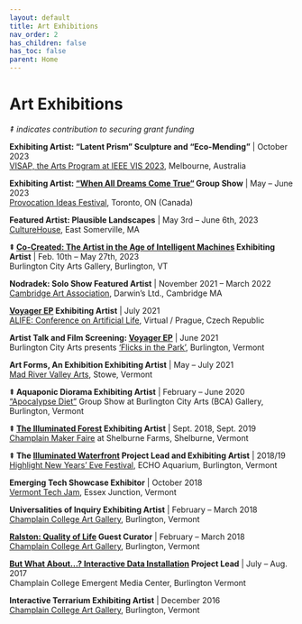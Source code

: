```yaml
---
layout: default
title: Art Exhibitions
nav_order: 2
has_children: false
has_toc: false
parent: Home
---
```

# Art Exhibitions
_⇞ indicates contribution to securing grant funding_

__Exhibiting Artist: “Latent Prism” Sculpture and “Eco-Mending”__ | October 2023  
[VISAP, the Arts Program at IEEE VIS 2023](https://visap.net/2023/), Melbourne, Australia

__Exhibiting Artist: [“When All Dreams Come True“](https://www.provocation.ca/ai-art-gallery) Group Show__  | May – June 2023  
[Provocation Ideas Festival](https://www.provocation.ca/), Toronto, ON (Canada)

__Featured Artist: Plausible Landscapes__ | May 3rd – June 6th, 2023  
[CultureHouse](https://culturehouse.cc/), East Somerville, MA

__⇞ [Co-Created: The Artist in the Age of Intelligent Machines](https://www.burlingtoncityarts.org/exhibition/co-created-artist-age-intelligent-machines) Exhibiting Artist__  | Feb. 10th – May 27th, 2023  
Burlington City Arts Gallery, Burlington, VT

__Nodradek: Solo Show Featured Artist__  |  November 2021 – March 2022  
[Cambridge Art Association](https://www.cambridgeart.org/), Darwin’s Ltd., Cambridge MA

__[Voyager EP](https://youtube.com/playlist?list=OLAK5uy_mO-Q0ualB1CeF9BNJS9eKMfopX0jrcd-0&si=zoOuB_XI9c6gfR9h) Exhibiting Artist__  |  July 2021  
[ALIFE: Conference on Artificial Life](https://alife.org/conference/alife-2021/), Virtual / Prague, Czech Republic

__Artist Talk and Film Screening: [Voyager EP](https://youtube.com/playlist?list=OLAK5uy_mO-Q0ualB1CeF9BNJS9eKMfopX0jrcd-0&si=zoOuB_XI9c6gfR9h)__  |  June 2021  
Burlington City Arts presents [‘Flicks in the Park’](https://www.burlingtoncityarts.org/event/flicks-park-voyager), Burlington, Vermont

__Art Forms, An Exhibition Exhibiting Artist__   |  May – July 2021  
[Mad River Valley Arts](https://www.madrivervalleyarts.org/), Stowe, Vermont

__⇞ Aquaponic Diorama Exhibiting Artist__  |  February – June 2020  
[“Apocalypse Diet”](https://issuu.com/btvcityarts/docs/bca_apocalypsediet_galleryguide_singlepages) Group Show at Burlington City Arts (BCA) Gallery, Burlington, Vermont

__⇞ [The Illuminated Forest](https://www.instagram.com/illuminationcollective/) Exhibiting Artist__  |  Sept. 2018, Sept. 2019  
[Champlain Maker Faire](https://twitter.com/champlainmaker) at Shelburne Farms, Shelburne, Vermont

__⇞ The [Illuminated Waterfront](https://www.instagram.com/illuminationcollective/) Project Lead and Exhibiting Artist__  |  2018/19  
[Highlight New Years’ Eve Festival](https://highlight.community/), ECHO Aquarium, Burlington, Vermont

__Emerging Tech Showcase Exhibitor__  |  October 2018  
[Vermont Tech Jam](https://techjamvt.com/), Essex Junction, Vermont

__Universalities of Inquiry Exhibiting Artist__  |  February – March 2018  
[Champlain College Art Gallery](https://artgallery.champlain.edu/), Burlington, Vermont

__[Ralston: Quality of Life](https://artgallery.champlain.edu/2018/02/17/ralston-quality-of-life/) Guest Curator__  |  February – March 2018  
[Champlain College Art Gallery](https://artgallery.champlain.edu/), Burlington, Vermont

__[But What About…? Interactive Data Installation](https://vimeo.com/301945102) Project Lead__  |  July – Aug. 2017  
Champlain College Emergent Media Center, Burlington Vermont

__Interactive Terrarium Exhibiting Artist__  |  December 2016  
[Champlain College Art Gallery](https://artgallery.champlain.edu/), Burlington, Vermont
